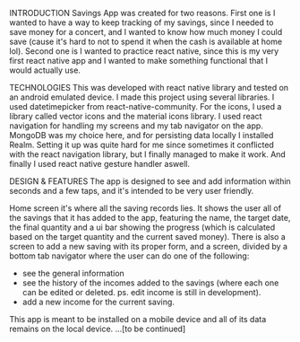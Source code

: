 INTRODUCTION
Savings App was created for two reasons.
First one is I wanted to have a way to keep tracking of my savings, since I needed to save money for a concert, and I wanted to know how much money I could save (cause it's hard to not to spend it when the cash is available at home lol).
Second one is I wanted to practice react native, since this is my very first react native app and I wanted to make something functional that I would actually use.

TECHNOLOGIES
This was developed with react native library and tested on an android emulated device.
I made this project using several libraries.
I used datetimepicker from react-native-community.
For the icons, I used a library called vector icons and the material icons library.
I used react navigation for handling my screens and my tab navigator on the app.
MongoDB was my choice here, and for persisting data locally I installed Realm. Setting it up was quite hard for me since sometimes it conflicted with the react navigation library, but I finally managed to make it work.
And finally I used react native gesture handler aswell.

DESIGN & FEATURES
The app is designed to see and add information within seconds and a few taps, and it's intended to be very user friendly.

Home screen it's where all the saving records lies. It shows the user all of the savings that it has added to the app, featuring the name, the target date, the final quantity and a ui bar showing the progress (which is calculated based on the target quantity and the current saved money).
There is also a screen to add a new saving with its proper form, and a screen, divided by a bottom tab navigator where the user can do one of the following:
- see the general information
- see the history of the incomes added to the savings (where each one can be edited or deleted. ps. edit income is still in development).
- add a new income for the current saving.

This app is meant to be installed on a mobile device and all of its data remains on the local device. 
...[to be continued]